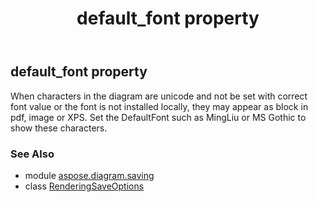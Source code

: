 ﻿---
title: default_font property
second_title: Aspose.Diagram for Python via .NET API References
description: 
type: docs
weight: 50
url: /python-net/aspose.diagram.saving/renderingsaveoptions/default_font/
is_root: false
---

## default_font property


When characters in the diagram are unicode and not be set with correct font value or the font is not installed locally,
they may appear as block in pdf, image or XPS.
Set the DefaultFont such as MingLiu or MS Gothic to show these characters.

### See Also
* module [aspose.diagram.saving](../../)
* class [RenderingSaveOptions](/diagram/python-net/aspose.diagram.saving/renderingsaveoptions)
